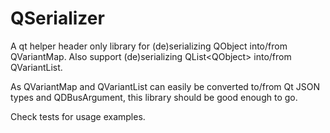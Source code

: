 # QSerializer

A qt helper header only library for (de)serializing QObject into/from
QVariantMap. Also support (de)serializing QList\<QObject\> into/from
QVariantList.

As QVariantMap and QVariantList can easily be converted to/from Qt JSON types
and QDBusArgument, this library should be good enough to go.

Check tests for usage examples.
